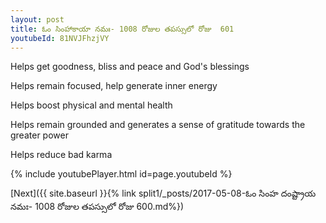 ```yaml
---
layout: post
title: ఓం సింహాకాయా నమః- 1008 రోజుల తపస్సులో రోజు  601
youtubeId: 81NVJFhzjVY
---
```

 
 
Helps get goodness, bliss and peace and God's blessings
 
Helps remain focused, help generate inner energy 
 
Helps boost physical and mental health 
 
Helps remain grounded and generates a sense of gratitude towards the greater power 
 
Helps reduce bad karma
 
 
 
 


{% include youtubePlayer.html id=page.youtubeId %}
 
[Next]({{ site.baseurl }}{% link  split1/_posts/2017-05-08-ఓం సింహ దంష్ట్రాయ నమః- 1008 రోజుల తపస్సులో రోజు  600.md%})
 
